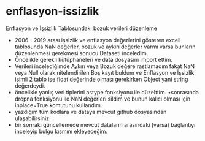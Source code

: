# enflasyon-issizlik
Enflasyon ve İşsizlik Tablosundaki bozuk verileri düzenleme
* 2006 - 2019 arası işsizlik ve enflasyon değerlerini gösteren excell tablosunda NaN değerler, bozuk ve aykırı değerler varmı varsa bunların düzenlenmesi gerekmesi sonucu Dataseti inceledim.
* Öncelikle gerekli kütüphaneleri ve data dosyasını import ettim.
* Verileri incelediğimde Aykırı veya Bozuk değere rastlamadım fakat NaN veya Null olarak nitelendirilen Boş kayıt buldum ve Enflasyon ve İşsizlik isimli 2 tablo ise float değerinde olması gerekirken Object yani string değerdeydi.
* öncelikle yanlış veri tiplerini astype fonksiyonu ile düzelttim.
•sonrasında dropna fonksiyonu ile NaN değerleri sildim ve bunun kalıcı olması için inplace=True komutunu kullandım.
* yazdığım tüm kodlara ve dataya mevcut github dosyasından ulaşabilirsiniz.
* bir sonraki güncellemede mevcut dataların arasındaki (varsa) bağlantıyı inceleyip bulgu kısmını ekleyeceğim.
